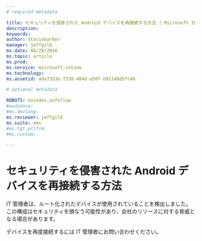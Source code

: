 ```yaml
---
# required metadata

title: セキュリティを侵害された Android デバイスを再接続する方法 | Microsoft Intune
description:
keywords:
author: Staciebarker
manager: jeffgilb
ms.date: 04/28/2016
ms.topic: article
ms.prod:
ms.service: microsoft-intune
ms.technology:
ms.assetid: ade7353e-7338-484d-a50f-b91146d5fc46

# optional metadata

ROBOTS: noindex,nofollow
#audience:
#ms.devlang:
ms.reviewer: jeffgilb
ms.suite: ems
#ms.tgt_pltfrm:
#ms.custom:

---
```


# セキュリティを侵害された Android デバイスを再接続する方法
IT 管理者は、ルート化されたデバイスが使用されていることを検出しました。 この構成はセキュリティを損なう可能性があり、会社のリソースに対する脅威となる場合があります。

デバイスを再度接続するには IT 管理者にお問い合わせください。



<!--HONumber=May16_HO1-->



